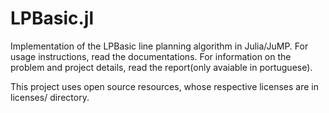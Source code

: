 # LPBasic.jl
Implementation of the LPBasic line planning algorithm in Julia/JuMP. For usage instructions, read the documentations.
For information on the problem and project details, read the report(only avaiable in portuguese).

This project uses open source resources, whose respective licenses are in licenses/ directory.